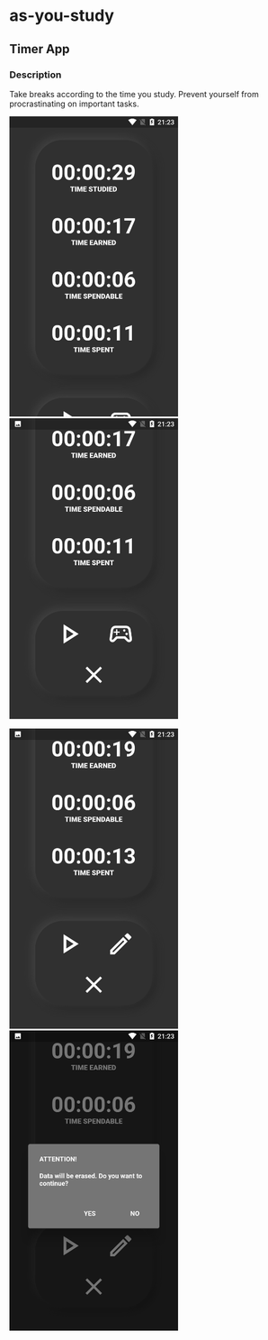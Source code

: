 # as-you-study
## Timer App
### Description
Take breaks according to the time you study. Prevent yourself from procrastinating on important tasks.

<p float="left">
  <img src="screenshots/Screenshot_20220712-212313.png" width=300>
  <img src="screenshots/Screenshot_20220712-212324.png" width=300>
</p>
<p float="left">
  <img src="screenshots/Screenshot_20220712-212341.png" width=300>
  <img src="screenshots/Screenshot_20220712-212348.png" width=300>
</p>
